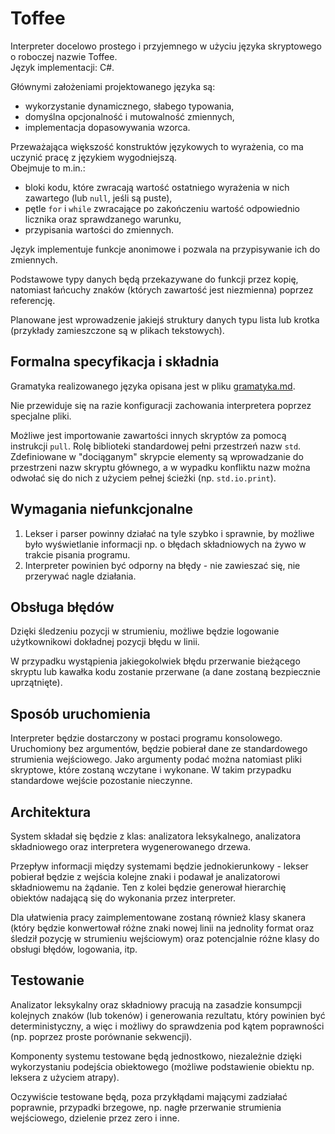 # Toffee

Interpreter docelowo prostego i przyjemnego w użyciu języka skryptowego o roboczej nazwie Toffee.  
Język implementacji: C#.

Głównymi założeniami projektowanego języka są:
* wykorzystanie dynamicznego, słabego typowania,
* domyślna opcjonalność i mutowalność zmiennych,
* implementacja dopasowywania wzorca.

Przeważająca większość konstruktów językowych to wyrażenia, co ma uczynić pracę z językiem wygodniejszą.    
Obejmuje to m.in.:
* bloki kodu, które zwracają wartość ostatniego wyrażenia w nich zawartego (lub `null`, jeśli są puste),
* pętle `for` i `while` zwracające po zakończeniu wartość odpowiednio licznika oraz sprawdzanego warunku,
* przypisania wartości do zmiennych.

Język implementuje funkcje anonimowe i pozwala na przypisywanie ich do zmiennych.

Podstawowe typy danych będą przekazywane do funkcji przez kopię, natomiast łańcuchy znaków (których zawartość jest niezmienna) poprzez referencję.

Planowane jest wprowadzenie jakiejś struktury danych typu lista lub krotka (przykłady zamieszczone są w plikach tekstowych).


## Formalna specyfikacja i składnia

Gramatyka realizowanego języka opisana jest w pliku [gramatyka.md](gramatyka.md).

Nie przewiduje się na razie konfiguracji zachowania interpretera poprzez specjalne pliki.

Możliwe jest importowanie zawartości innych skryptów za pomocą instrukcji `pull`. Rolę biblioteki standardowej pełni przestrzeń nazw `std`. Zdefiniowane w "dociąganym" skrypcie elementy są wprowadzanie do przestrzeni nazw skryptu głównego, a w wypadku konfliktu nazw można odwołać się do nich z użyciem pełnej ścieżki (np. `std.io.print`).

## Wymagania niefunkcjonalne
1. Lekser i parser powinny działać na tyle szybko i sprawnie, by możliwe było wyświetlanie informacji np. o błędach składniowych na żywo w trakcie pisania programu.
2. Interpreter powinien być odporny na błędy - nie zawieszać się, nie przerywać nagle działania.

## Obsługa błędów

Dzięki śledzeniu pozycji w strumieniu, możliwe będzie logowanie użytkownikowi dokładnej pozycji błędu w linii.

W przypadku wystąpienia jakiegokolwiek błędu przerwanie bieżącego skryptu lub kawałka kodu zostanie przerwane (a dane zostaną bezpiecznie uprzątnięte).

## Sposób uruchomienia

Interpreter będzie dostarczony w postaci programu konsolowego. Uruchomiony bez argumentów, będzie pobierał dane ze standardowego strumienia wejściowego. Jako argumenty podać można natomiast pliki skryptowe, które zostaną wczytane i wykonane. W takim przypadku standardowe wejście pozostanie nieczynne. 

## Architektura

System składał się będzie z klas: analizatora leksykalnego, analizatora składniowego oraz interpretera wygenerowanego drzewa.

Przepływ informacji między systemami będzie jednokierunkowy - lekser pobierał będzie z wejścia kolejne znaki i podawał je analizatorowi składniowemu na żądanie. Ten z kolei będzie generował hierarchię obiektów nadającą się do wykonania przez interpreter.

Dla ułatwienia pracy zaimplementowane zostaną również klasy skanera (który będzie konwertował różne znaki nowej linii na jednolity format oraz śledził pozycję w strumieniu wejściowym) oraz potencjalnie różne klasy do obsługi błędów, logowania, itp.

## Testowanie

Analizator leksykalny oraz składniowy pracują na zasadzie konsumpcji kolejnych znaków (lub tokenów) i generowania rezultatu, który powinien być deterministyczny, a więc i możliwy do sprawdzenia pod kątem poprawności (np. poprzez proste porównanie sekwencji).

Komponenty systemu testowane będą jednostkowo, niezależnie dzięki wykorzystaniu podejścia obiektowego (możliwe podstawienie obiektu np. leksera z użyciem atrapy).

Oczywiście testowane będą, poza przykłądami mającymi zadziałać poprawnie, przypadki brzegowe, np. nagłe przerwanie strumienia wejściowego, dzielenie przez zero i inne.
